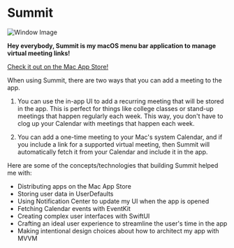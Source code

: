 # Summit
![Window Image](https://github.com/samrshi/Summit/blob/master/Summit/App%20Store%20Screenshots/Window%20Image.png)

**Hey everybody, Summit is my macOS menu bar application to manage virtual meeting links!**

[Check it out on the Mac App Store!](https://apps.apple.com/us/app/summit-meeting-manager/id1531813681?mt=12)

When using Summit, there are two ways that you can add a meeting to the app.
1. You can use the in-app UI to add a recurring meeting that will be stored in the app. This is perfect for things like college classes or stand-up meetings that happen regularly each week. This way, you don't have to clog up your Calendar with meetings that happen each week.

2. You can add a one-time meeting to your Mac's system Calendar, and if you include a link for a supported virtual meeting, then Summit will automatically fetch it from your Calendar and include it in the app.

Here are some of the concepts/technologies that building Summit helped me with:
* Distributing apps on the Mac App Store
* Storing user data in UserDefaults
* Using Notification Center to update my UI when the app is opened
* Fetching Calendar events with EventKit
* Creating complex user interfaces with SwiftUI
* Crafting an ideal user experience to streamline the user's time in the app
* Making intentional design choices about how to architect my app with MVVM
